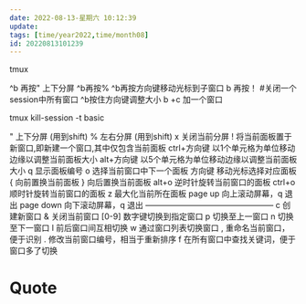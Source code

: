 ```yaml
---
date: 2022-08-13-星期六 10:12:39
update: 
tags: [time/year2022,time/month08]
id: 20220813101239
---
```

tmux

^b 再按"  上下分屏
^b再按% 
^b再按方向键移动光标到子窗口
 b 再按！  #关闭一个session中所有窗口
^b按住方向键调整大小
b +c 加一个窗口

 tmux kill-session -t basic 

" 上下分屏 (用到shift)
% 左右分屏 (用到shift)
x 关闭当前分屏
! 将当前面板置于新窗口,即新建一个窗口,其中仅包含当前面板
ctrl+方向键 以1个单元格为单位移动边缘以调整当前面板大小
alt+方向键 以5个单元格为单位移动边缘以调整当前面板大小
q 显示面板编号
o 选择当前窗口中下一个面板
方向键 移动光标选择对应面板
{ 向前置换当前面板
} 向后置换当前面板
alt+o 逆时针旋转当前窗口的面板
ctrl+o 顺时针旋转当前窗口的面板
z 最大化当前所在面板
page up 向上滚动屏幕，q 退出
page down 向下滚动屏幕，q 退出
————————————————
c 创建新窗口
& 关闭当前窗口
[0-9] 数字键切换到指定窗口
p 切换至上一窗口
n 切换至下一窗口
l 前后窗口间互相切换
w 通过窗口列表切换窗口
, 重命名当前窗口，便于识别
. 修改当前窗口编号，相当于重新排序
f 在所有窗口中查找关键词，便于窗口多了切换





# Quote
